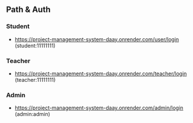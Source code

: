## Path & Auth
### Student
- https://project-management-system-daay.onrender.com/user/login (student:11111111)

### Teacher
- https://project-management-system-daay.onrender.com/teacher/login (teacher:11111111)

### Admin
- https://project-management-system-daay.onrender.com/admin/login (admin:admin)
